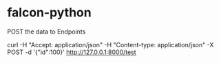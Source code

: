 # falcon-python

POST the data to Endpoints

  curl -H "Accept: application/json" -H "Content-type: application/json" -X POST -d '{"id":100}' http://127.0.0.1:8000/test
